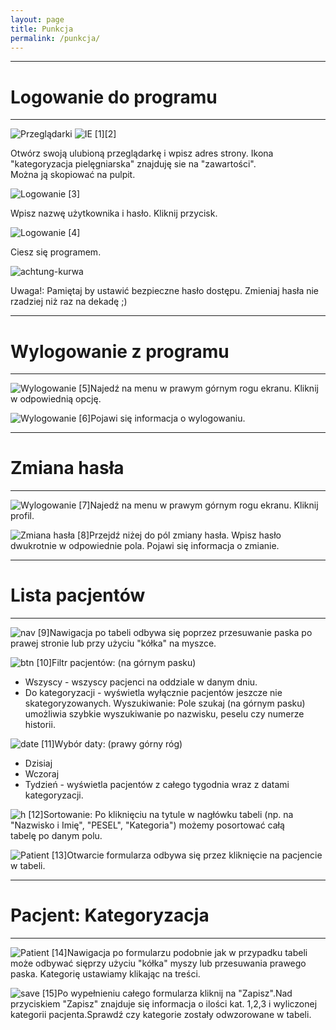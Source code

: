 ```yaml
---
layout: page
title: Punkcja
permalink: /punkcja/
---
```


----------------------

# Logowanie do programu

----------------------

![Przeglądarki]({{site.url}}/imgs/punkcja/1_20150329135051.png) ![IE]({{site.url}}/imgs/punkcja/2_20150329135051.png) [1][2]

Otwórz swoją ulubioną przeglądarkę i wpisz adres strony.
Ikona "kategoryzacja pielęgniarska" znajduję sie na "zawartości". <br>Można ją skopiować na pulpit.

![Logowanie]({{site.url}}/imgs/punkcja/3_20150329135052.png) [3]

Wpisz nazwę użytkownika i hasło. Kliknij przycisk.

![Logowanie]({{site.url}}/imgs/punkcja/4_20150329135056.png) [4]

Ciesz się programem.

![achtung-kurwa]({{site.url}}/imgs/punkcja/5_20150329135058.png)

Uwaga!: Pamiętaj by ustawić bezpieczne hasło dostępu.
Zmieniaj hasła nie rzadziej niż raz na dekadę ;)

----------------------

# Wylogowanie z programu

----------------------

![Wylogowanie]({{site.url}}/imgs/punkcja/1_20150329135103.png) [5]Najedź na menu w prawym górnym rogu ekranu. 
Kliknij w odpowiednią opcję.

![Wylogowanie]({{site.url}}/imgs/punkcja/2_20150329135106.png) [6]Pojawi się informacja o wylogowaniu.


* * *

# Zmiana hasła

* * *

![Wylogowanie]({{site.url}}/imgs/punkcja/1_20150329135113.png) [7]Najedź na menu w prawym górnym rogu ekranu. 
Kliknij profil.

![Zmiana hasła]({{site.url}}/imgs/punkcja/2_20150329135116.png) [8]Przejdź niżej do pól zmiany hasła. 
Wpisz hasło dwukrotnie w odpowiednie pola. 
 Pojawi się informacja o zmianie.


* * *

# Lista pacjentów

* * *

![nav]({{site.url}}/imgs/punkcja/1_20150329135121.png) [9]Nawigacja po tabeli odbywa się poprzez przesuwanie paska po prawej stronie lub przy użyciu "kółka" na myszce.


![btn]({{site.url}}/imgs/punkcja/2_20150329135123.png) [10]Filtr pacjentów: (na górnym pasku)
- Wszyscy - wszyscy pacjenci na oddziale w danym dniu.
- Do kategoryzacji - wyświetla wyłącznie pacjentów jeszcze nie skategoryzowanych.
Wyszukiwanie:
Pole szukaj (na górnym pasku) umożliwia szybkie wyszukiwanie po nazwisku, peselu czy numerze historii.


![date]({{site.url}}/imgs/punkcja/3_20150329135123.png) [11]Wybór daty: (prawy górny róg)
- Dzisiaj
- Wczoraj
- Tydzień - wyświetla pacjentów z całego tygodnia wraz z datami kategoryzacji.


![h]({{site.url}}/imgs/punkcja/4_20150329135123.png) [12]Sortowanie:
Po kliknięciu na tytule w nagłówku tabeli (np. na "Nazwisko i Imię", "PESEL", "Kategoria") możemy posortować całą tabelę po danym polu.


![Patient]({{site.url}}/imgs/punkcja/5_20150329135123.png) [13]Otwarcie formularza odbywa się przez kliknięcie na pacjencie w tabeli.


* * *

# Pacjent: Kategoryzacja

* * *

![Patient]({{site.url}}/imgs/punkcja/1_20150329135126.png) [14]Nawigacja po formularzu podobnie jak w przypadku tabeli może odbywać sięprzy użyciu "kółka" myszy lub przesuwania prawego paska. Kategorię ustawiamy klikając na treści.


![save]({{site.url}}/imgs/punkcja/2_20150329135126.png) [15]Po wypełnieniu całego formularza kliknij na "Zapisz".Nad przyciskiem "Zapisz" znajduje się informacja o ilości kat. 1,2,3 i wyliczonej kategorii pacjenta.Sprawdź czy kategorie zostały odwzorowane w tabeli.

